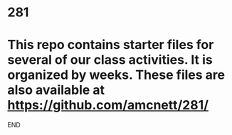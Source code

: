 # 281
# This repo contains starter files for several of our class activities. It is organized by weeks. These files are also available at https://github.com/amcnett/281/  

END
